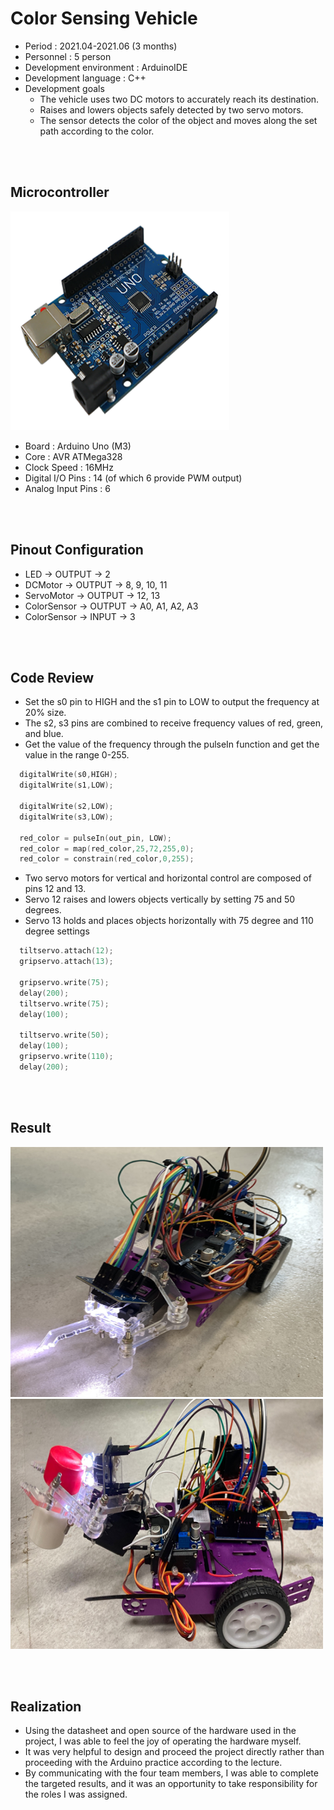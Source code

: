 # Color Sensing Vehicle
* Period : 2021.04-2021.06 (3 months)
* Personnel : 5 person
* Development environment : ArduinoIDE
* Development language : C++
* Development goals  
  * The vehicle uses two DC motors to accurately reach its destination.
  * Raises and lowers objects safely detected by two servo motors.
  * The sensor detects the color of the object and moves along the set path according to the color.

<br/> <br/>

## Microcontroller
<a href="#"><img src="https://github.com/hmh2683/vehicle.project/blob/main/images/mcu.png" width="350px" height="350px"></a> 
* Board : Arduino Uno (M3)
* Core : AVR ATMega328 
* Clock Speed : 16MHz
* Digital I/O Pins : 14 (of which 6 provide PWM output)
* Analog Input Pins : 6

<br/> <br/>

## Pinout Configuration
* LED -> OUTPUT -> 2
* DCMotor -> OUTPUT -> 8, 9, 10, 11
* ServoMotor -> OUTPUT -> 12, 13 
* ColorSensor -> OUTPUT -> A0, A1, A2, A3
* ColorSensor -> INPUT -> 3

<br/> <br/>

## Code Review
* Set the s0 pin to HIGH and the s1 pin to LOW to output the frequency at 20% size.
* The s2, s3 pins are combined to receive frequency values of red, green, and blue.
* Get the value of the frequency through the pulseIn function and get the value in the range 0-255.

```C
  digitalWrite(s0,HIGH);  
  digitalWrite(s1,LOW);
  
  digitalWrite(s2,LOW);               
  digitalWrite(s3,LOW);
  
  red_color = pulseIn(out_pin, LOW);
  red_color = map(red_color,25,72,255,0);  
  red_color = constrain(red_color,0,255);
```

* Two servo motors for vertical and horizontal control are composed of pins 12 and 13.
* Servo 12 raises and lowers objects vertically by setting 75 and 50 degrees.
* Servo 13 holds and places objects horizontally with 75 degree and 110 degree settings

```C
  tiltservo.attach(12);  
  gripservo.attach(13);

  gripservo.write(75); 
  delay(200);
  tiltservo.write(75);
  delay(100);
  
  tiltservo.write(50);  
  delay(100);
  gripservo.write(110); 
  delay(200);
```

<br/> <br/>

## Result
<a href="#"><img src="https://github.com/hmh2683/vehicle.project/blob/main/images/result.png" width="500px" height="400px"></a>
<a href="#"><img src="https://github.com/hmh2683/vehicle.project/blob/main/images/result2.png" width="500px" height="400px"></a>

<br/> <br/>

## Realization
* Using the datasheet and open source of the hardware used in the project, I was able to feel the joy of operating the hardware myself.
* It was very helpful to design and proceed the project directly rather than proceeding with the Arduino practice according to the lecture.
* By communicating with the four team members, I was able to complete the targeted results, and it was an opportunity to take responsibility for the roles I was assigned.

